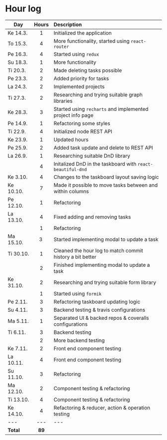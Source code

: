 # Hour log


Day | Hours | Description
--- | :---: | :--- |
Ke 14.3. | 1 | Initialized the application |
To 15.3. | 4 | More functionality, started using `react-router` |
Pe 16.3. | 4 | Started using `redux` |
Su 18.3. | 1 | More functionality |
Ti 20.3. | 2 | Made deleting tasks possible |
Pe 23.3. | 2 | Added priority for tasks |
La 24.3. | 2 | Implemented projects |
Ti 27.3. | 2 | Researching and trying suitable graph libraries |
Ke 28.3. | 3 | Started using `recharts` and implemented project info page |
Pe 14.9. | 1 | Refactoring some styles |
Ti 22.9. | 4 | Initialized node REST API |
Ke 23.9. | 1 | Updated hours |
Pe 25.9. | 2 | Added task update and delete to REST API |
La 26.9. | 1 | Researching suitable DnD library |
|         | 4 | Initalized DnD in the taskboard with `react-beautiful-dnd` |
Ke 3.10. | 4 | Changes to the taskboard layout saving logic |
Ke 10.10. | 7 | Made it possible to move tasks between and within columns |
Pe 12.10. | 1 | Refactoring |
La 13.10. | 4 | Fixed adding and removing tasks |
|          | 1 | Refactoring |
Ma 15.10. | 3 | Started implementing modal to update a task |
Ti 30.10. | 1 | Cleaned the hour log to match commit history a bit better |
|          | 2 | Finished implementing modal to update a task |
Ke 31.10. | 2 | Researching and trying suitable form library |
|         | 1 | Started using `formik`
Pe 2.11. | 3 | Refactoring taskboard updating logic |
Su 4.11. | 3 | Backend testing & travis configurations |
Ma 5.11. | 1 | Separated UI & backed repos & coveralls configurations |
Ti 6.11. | 3 | Backend testing |
|        | 2 | More backend testing |
Ke 7.11. | 2 | Front end component testing |
La 10.11. | 4 | Front end component testing |
Su 11.10. | 3 | Refactoring |
Ma 12.10. | 2 | Component testing & refactoring |
Ti 13.10. | 4 | Component testing & refactoring |
Ke 14.10. | 4 | Refactoring & reducer, action & operation testing |
--- | --- | --- |
**Total** | **89** | |